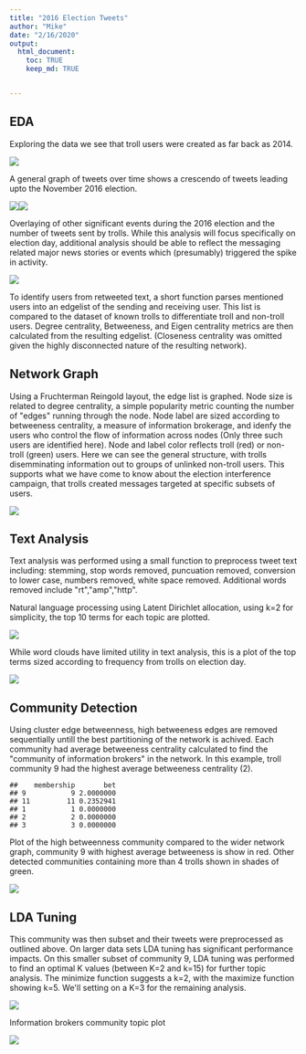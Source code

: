 ```yaml
---
title: "2016 Election Tweets"
author: "Mike"
date: "2/16/2020"
output: 
  html_document:
    toc: TRUE
    keep_md: TRUE


---
```






## EDA

Exploring the data we see that troll users were created as far back as 2014.

![](2016_Election_Tweet_Analysis_files/figure-html/unnamed-chunk-2-1.png)<!-- -->

A general graph of tweets over time shows a crescendo of tweets leading upto the November 2016 election.

![](2016_Election_Tweet_Analysis_files/figure-html/unnamed-chunk-3-1.png)<!-- -->![](2016_Election_Tweet_Analysis_files/figure-html/unnamed-chunk-3-2.png)<!-- -->

Overlaying of other significant events during the 2016 election and the number of tweets sent by trolls. While this analysis will focus specifically on election day, additional analysis should be able to reflect the messaging related major news stories or events which (presumably) triggered the spike in activity. 

![](2016_Election_Tweet_Analysis_files/figure-html/unnamed-chunk-4-1.png)<!-- -->

To identify users from retweeted text, a short function parses mentioned users into an edgelist of the sending and receiving user. This list is compared to the dataset of known trolls to differentiate troll and non-troll users. Degree centrality, Betweeness, and Eigen centrality metrics are then calculated from the resulting edgelist. (Closeness centrality was omitted given the highly disconnected nature of the resulting network).



## Network Graph

Using a Fruchterman Reingold layout, the edge list is graphed. Node size is related to degree centrality, a simple popularity metric counting the number of "edges" running through the node. Node label are sized according to betweeness centrality, a measure of information brokerage, and idenfy the users who control the flow of information across nodes (Only three such users are identified here). Node and label color reflects troll (red) or non-troll (green) users. Here we can see the general structure, with trolls disemminating information out to groups of unlinked non-troll users. This supports what we have come to know about the election interference campaign, that trolls created messages targeted at specific subsets of users. 

![](2016_Election_Tweet_Analysis_files/figure-html/unnamed-chunk-6-1.png)<!-- -->










## Text Analysis

Text analysis was performed using a small function to preprocess tweet text including: stemming, stop words removed, puncuation removed, conversion to lower case, numbers removed, white space removed. Additional words removed include "rt","amp","http". 



Natural language processing using Latent Dirichlet allocation, using k=2 for simplicity, the top 10 terms for each topic are plotted. 



![](2016_Election_Tweet_Analysis_files/figure-html/unnamed-chunk-13-1.png)<!-- -->

While word clouds have limited utility in text analysis, this is a plot of the top terms sized according to frequency from trolls on election day. 

![](2016_Election_Tweet_Analysis_files/figure-html/unnamed-chunk-14-1.png)<!-- -->

## Community Detection

Using cluster edge betweenness, high betweeness edges are removed sequentially untill the best partitioning of the network is achived. Each community had average betweeness centrality calculated to find the "community of information brokers" in the network. In this example, troll community 9 had the highest average betweeness centrality (2).




```
##    membership       bet
## 9           9 2.0000000
## 11         11 0.2352941
## 1           1 0.0000000
## 2           2 0.0000000
## 3           3 0.0000000
```








Plot of the high betweenness community compared to the wider network graph, community 9 with highest average betweeness is show in red. Other detected communities containing more than 4 trolls shown in shades of green.

![](2016_Election_Tweet_Analysis_files/figure-html/unnamed-chunk-19-1.png)<!-- -->


## LDA Tuning

This community was then subset and their tweets were preprocessed as outlined above. On larger data sets LDA tuning has significant performance impacts. On this smaller subset of community 9, LDA tuning was performed to find an optimal K values (between K=2 and k=15) for further topic analysis.
The minimize function suggests a k=2, with the maximize function showing k=5. We'll setting on a K=3 for the remaining analysis.

![](2016_Election_Tweet_Analysis_files/figure-html/unnamed-chunk-20-1.png)<!-- -->



Information brokers community topic plot

![](2016_Election_Tweet_Analysis_files/figure-html/unnamed-chunk-22-1.png)<!-- -->



